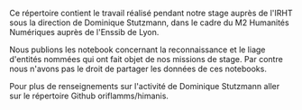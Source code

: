 Ce répertoire contient le travail réalisé pendant notre stage auprès de l'IRHT sous la direction de Dominique Stutzmann, dans le cadre du M2 Humanités Numériques auprès de l'Enssib de Lyon.

Nous publions les notebook concernant la reconnaissance et le liage d'entités nommées qui ont fait objet de nos missions de stage. Par contre nous n'avons pas le droit de partager les données de ces notebooks.

Pour plus de renseignements sur l'activité de Dominique Stutzmann aller sur le répertoire Github oriflamms/himanis.
